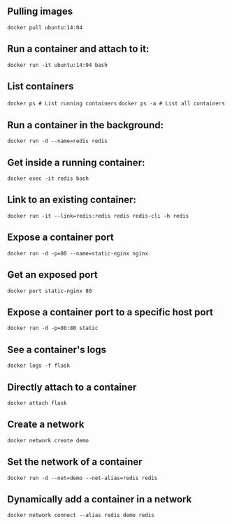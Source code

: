 ## Pulling images

`docker pull ubuntu:14:04`

## Run a container and attach to it:

`docker run -it ubuntu:14:04 bash`

## List containers

`docker ps # List running containers`
`docker ps -a # List all containers`

## Run a container in the background:

`docker run -d --name=redis redis`

## Get inside a running container:

`docker exec -it redis bash`

## Link to an existing container:

`docker run -it --link=redis:redis redis redis-cli -h redis`

## Expose a container port

`docker run -d -p=80 --name=static-nginx nginx`

## Get an exposed port

`docker port static-nginx 80`

## Expose a container port to a specific host port

`docker run -d -p=80:80 static`

## See a container's logs

`docker logs -f flask`

## Directly attach to a container

`docker attach flask`

## Create a network

`docker network create demo`

## Set the network of a container

`docker run -d --net=demo --net-alias=redis redis`

## Dynamically add a container in a network

`docker network connect --alias redis demo redis`
